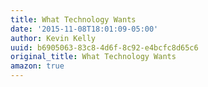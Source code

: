 ```yaml
---
title: What Technology Wants
date: '2015-11-08T18:01:09-05:00'
author: Kevin Kelly
uuid: b6905063-83c8-4d6f-8c92-e4bcfc8d65c6
original_title: What Technology Wants
amazon: true
---
```


